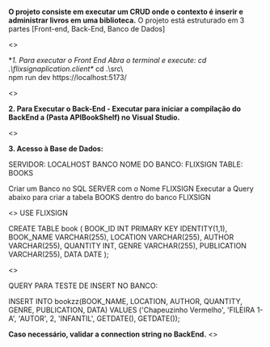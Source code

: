 **O projeto consiste em executar um CRUD onde o contexto é inserir e administrar livros em uma biblioteca.**
O projeto está estruturado em 3 partes [Front-end, Back-End, Banco de Dados]

<>

**1. Para executar o Front End Abra o terminal e execute: cd .\flixsignaplication.client\**
cd .\src\   
npm run dev
https://localhost:5173/

<>

**2. Para Executar o Back-End - Executar para iniciar a compilação do BackEnd a (Pasta APIBookShelf) no Visual Studio.**

<>

**3. Acesso à Base de Dados:**

SERVIDOR: LOCALHOST 
BANCO NOME DO BANCO: FLIXSIGN
TABLE: BOOKS

Criar um Banco no SQL SERVER com o Nome FLIXSIGN
Executar a Query abaixo para criar a tabela BOOKS dentro do banco FLIXSIGN

<>
USE FLIXSIGN

CREATE TABLE book (
    BOOK_ID INT PRIMARY KEY IDENTITY(1,1),
    BOOK_NAME VARCHAR(255),
    LOCATION VARCHAR(255),
    AUTHOR VARCHAR(255),
    QUANTITY INT,
    GENRE VARCHAR(255),
    PUBLICATION VARCHAR(255),
    DATA DATE
);

<>

QUERY PARA TESTE DE INSERT NO BANCO:

INSERT INTO bookzz(BOOK_NAME, LOCATION, AUTHOR, QUANTITY, GENRE, PUBLICATION, DATA)
VALUES ('Chapeuzinho Vermelho', 'FILEIRA 1-A', 'AUTOR', 2, 'INFANTIL', GETDATE(), GETDATE());

**Caso necessário, validar a connection string no BackEnd.**
<>

